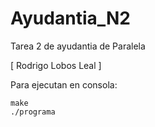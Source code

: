 # Ayudantia_N2

Tarea 2 de ayudantia de Paralela 

[ Rodrigo Lobos Leal ]

Para ejecutan en consola:
```
make
./programa 
```
